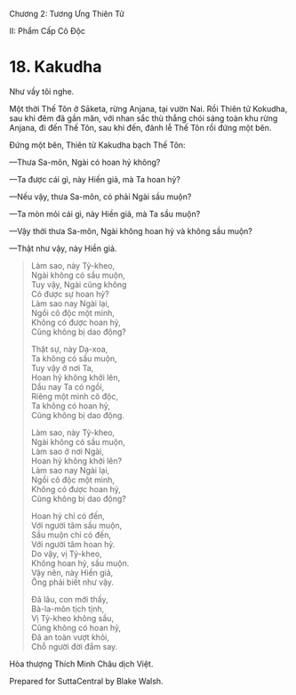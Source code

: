  

Chương 2: Tương Ưng Thiên Tử

II: Phẩm Cấp Cô Ðộc

# 18\. Kakudha

Như vầy tôi nghe.

Một thời Thế Tôn ở Sāketa, rừng Anjana, tại vườn Nai. Rồi Thiên tử Kokudha, sau khi đêm đã gần mãn, với nhan sắc thù thắng chói sáng toàn khu rừng Anjana, đi đến Thế Tôn, sau khi đến, đảnh lễ Thế Tôn rồi đứng một bên.

Ðứng một bên, Thiên tử Kakudha bạch Thế Tôn:

—Thưa Sa-môn, Ngài có hoan hỷ không?

—Ta được cái gì, này Hiền giả, mà Ta hoan hỷ?

—Nếu vậy, thưa Sa-môn, có phải Ngài sầu muộn?

—Ta mòn mỏi cái gì, này Hiền giả, mà Ta sầu muộn?

—Vậy thời thưa Sa-môn, Ngài không hoan hỷ và không sầu muộn?

—Thật như vậy, này Hiền giả.

> Làm sao, này Tỷ-kheo,  
> Ngài không có sầu muộn,  
> Tuy vậy, Ngài cũng không  
> Có được sự hoan hỷ?  
> Làm sao nay Ngài lại,  
> Ngồi cô độc một mình,  
> Không có được hoan hỷ,  
> Cũng không bị dao động?
> 
> Thật sự, này Dạ-xoa,  
> Ta không có sầu muộn,  
> Tuy vậy ở nơi Ta,  
> Hoan hỷ không khởi lên,  
> Dầu nay Ta có ngồi,  
> Riêng một mình cô độc,  
> Ta không có hoan hỷ,  
> Cũng không bị dao động.
> 
> Làm sao, này Tỷ-kheo,  
> Ngài không có sầu muộn,  
> Làm sao ở nơi Ngài,  
> Hoan hỷ không khởi lên?  
> Làm sao nay Ngài lại,  
> Ngồi cô độc một mình,  
> Không có được hoan hỷ,  
> Cũng không bị dao động?
> 
> Hoan hỷ chỉ có đến,  
> Với người tâm sầu muộn,  
> Sầu muộn chỉ có đến,  
> Với người tâm hoan hỷ.  
> Do vậy, vị Tỷ-kheo,  
> Không hoan hỷ, sầu muộn.  
> Vậy nên, này Hiền giả,  
> Ông phải biết như vậy.
> 
> Ðã lâu, con mới thấy,  
> Bà-la-môn tịch tịnh,  
> Vị Tỷ-kheo không sầu,  
> Cũng không có hoan hỷ,  
> Ðã an toàn vượt khỏi,  
> Chỗ người đời đắm say.

Hòa thượng Thích Minh Châu dịch Việt.

Prepared for SuttaCentral by Blake Walsh.